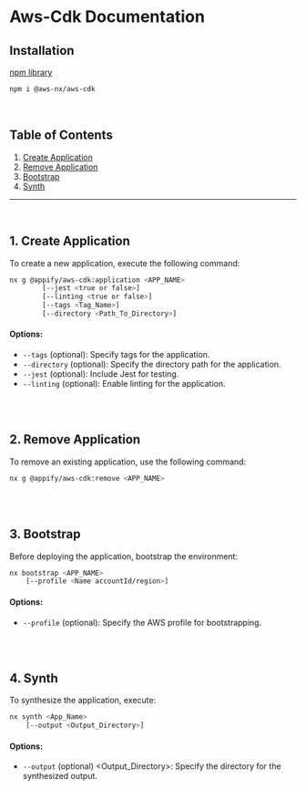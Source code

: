 # Aws-Cdk Documentation

## Installation

[npm library](https://www.npmjs.com/package/@aws-nx/aws-cdk)

```bash
npm i @aws-nx/aws-cdk
```

<br>

## Table of Contents

1. [Create Application](#create-application)
2. [Remove Application](#remove-application)
3. [Bootstrap](#bootstrap)
4. [Synth](#synth)

---

<br>

## 1. Create Application<a name="create-application"></a>

To create a new application, execute the following command:

```bash
nx g @appify/aws-cdk:application <APP_NAME>
        [--jest <true or false>]
        [--linting <true or false>]
        [--tags <Tag_Name>]
        [--directory <Path_To_Directory>]
```

#### Options:

- `--tags` (optional): Specify tags for the application.
- `--directory` (optional): Specify the directory path for the application.
- `--jest` (optional): Include Jest for testing.
- `--linting` (optional): Enable linting for the application.

<br>
<br>

## 2. Remove Application<a name="remove-application"></a>

To remove an existing application, use the following command:

```bash
nx g @appify/aws-cdk:remove <APP_NAME>
```

<br>
<br>

## 3. Bootstrap<a name="bootstrap"></a>

Before deploying the application, bootstrap the environment:

```bash
nx bootstrap <APP_NAME>
    [--profile <Name accountId/region>]
```

#### Options:

- `--profile` (optional): Specify the AWS profile for bootstrapping.

<br>
<br>

## 4. Synth<a name="synth"></a>

To synthesize the application, execute:

```bash
nx synth <App_Name>
    [--output <Output_Directory>]
```

#### Options:

- `--output` (optional) <Output_Directory>: Specify the directory for the synthesized output.

<br>
